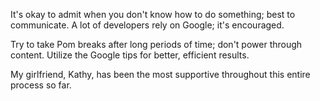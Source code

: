 It's okay to admit when you don't know how to do something; best to communicate.
A lot of developers rely on Google; it's encouraged.

Try to take Pom breaks after long periods of time; don't power through content.
Utilize the Google tips for better, efficient results.

My girlfriend, Kathy, has been the most supportive throughout this entire process so far.
